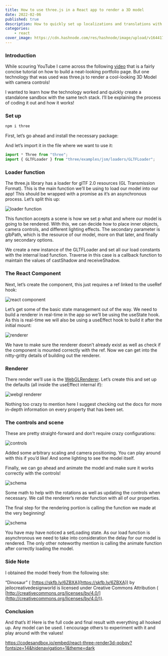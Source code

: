```yaml
---
title: How to use three.js in a React app to render a 3D model
date: 2022-02-06
published: true
description: How to quickly set up localizations and translations with react-i18next and i18next framework in a React web application using hooks.
categories:
    - react
cover_image: https://cdn.hashnode.com/res/hashnode/image/upload/v1644176957809/ZG0SuMgr5.jpeg
---
```


### Introduction

While scouring YouTube I came across the following [video](https://www.youtube.com/watch?v=bSMZgXzC9AA) that is a fairly concise tutorial on how to build a neat-looking portfolio page. But one technology that was used was three.js to render a cool-looking 3D Model with camera controls!

I wanted to learn how the technology worked and quickly create a standalone sandbox with the same tech stack. I’ll be explaining the process of coding it out and how it works!

### Set up

```bash
npm i three
```

First, let’s go ahead and install the necessary package:

And let’s import it in the file where we want to use it:

```js
import * Three from "three";
import { GLTFLoader } from "three/examples/jsm/loaders/GLTFLoader";
```

### Loader function

The three.js library has a loader for glTF 2.0 resources (GL Transmission Format). This is the main function we’ll be using to load our model into our app! This should be wrapped with a promise as it’s an asynchronous process. Let’s split this up:

![loader function](https://cdn.hashnode.com/res/hashnode/image/upload/v1644176959380/tNxVpeCE0.png)

This function accepts a scene is how we set p what and where our model is going to be rendered. With this, we can decide how to place inner objects, camera controls, and different lighting effects. The secondary parameter is glbPath, which is the resource of our model, more on that later, and finally any secondary options.

We create a new instance of the GLTFLoader and set all our load constants with the internal load function. Traverse in this case is a callback function to maintain the values of castShadow and receiveShadow.

### The React Component

Next, let’s create the component, this just requires a ref linked to the useRef hook:

![react component](https://cdn.hashnode.com/res/hashnode/image/upload/v1644176960810/plaeIF6sR.png)

Let’s get some of the basic state management out of the way. We need to build a renderer in real-time in the app so we’ll be using the useState hook. As this is real-time we will also be using a useEffect hook to build it after the initial mount:

![renderer](https://cdn.hashnode.com/res/hashnode/image/upload/v1644176962515/-sdgFOddy.png)

We have to make sure the renderer doesn’t already exist as well as check if the component is mounted correctly with the ref. Now we can get into the nitty-gritty details of building out the renderer.

### Renderer

There render we’ll use is the [WebGLRenderer](https://threejs.org/docs/#api/en/renderers/WebGLRenderer). Let’s create this and set up the defaults (all inside the useEffect internal if):

![webgl renderer](https://cdn.hashnode.com/res/hashnode/image/upload/v1644176963949/Gj4VC08_D.png)

Nothing too crazy to mention here I suggest checking out the docs for more in-depth information on every property that has been set.

### The controls and scene

These are pretty straight-forward and don’t require crazy configurations:

![controls](https://cdn.hashnode.com/res/hashnode/image/upload/v1644176965911/AjIO8_XuF.png)

Added some arbitrary scaling and camera positioning. You can play around with this if you’d like! And some lighting to see the model itself.

Finally, we can go ahead and animate the model and make sure it works correctly with the controls!

![schema](https://cdn.hashnode.com/res/hashnode/image/upload/v1644176967843/Bfw3YCoKO.png)

Some math to help with the rotations as well as updating the controls when necessary. We call the renderer’s render function with all of our properties.

The final step for the rendering portion is calling the function we made at the very beginning!

![schema](https://cdn.hashnode.com/res/hashnode/image/upload/v1644176969738/bLSTOJO0u.png)

You have may have noticed a setLoading state. As our load function is asynchronous we need to take into consideration the delay for our model is rendered. The only other noteworthy mention is calling the animate function after correctly loading the model.

### Side Note

I obtained the model freely from the following site:

“Dinosaur” ( [https://skfb.ly/6ZBXA](https://skfb.ly/6ZBXA)) by jeilocreativedesignworld is licensed under Creative Commons Attribution ( [http://creativecommons.org/licenses/by/4.0/](http://creativecommons.org/licenses/by/4.0/)).

### Conclusion

And that’s it! Here is the full code and final result with everything all hooked up. Any model can be used. I encourage others to experiment with it and play around with the values!

https://codesandbox.io/embed/react-three-render3d-qobqy?fontsize=14&hidenavigation=1&theme=dark
